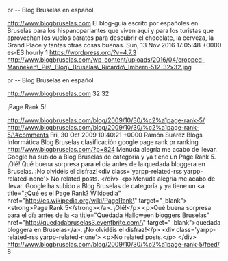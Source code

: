 pr -- Blog Bruselas en español

http://www.blogbruselas.com El blog-guía escrito por españoles en
Bruselas para los hispanoparlantes que viven aquí y para los turistas
que aprovechan los vuelos baratos para descubrir el chocolate, la
cerveza, la Grand Place y tantas otras cosas buenas. Sun, 13 Nov 2016
17:05:48 +0000 es-ES hourly 1 https://wordpress.org/?v=4.7.3
http://www.blogbruselas.com/wp-content/uploads/2016/04/cropped-Manneken\_Pis\_Blog\_Bruselas\_Ricardo\_Imbern-512-32x32.jpg

pr -- Blog Bruselas en español

http://www.blogbruselas.com 32 32

¡Page Rank 5!

http://www.blogbruselas.com/blog/2009/10/30/%c2%a1page-rank-5/
http://www.blogbruselas.com/blog/2009/10/30/%c2%a1page-rank-5/\#comments
Fri, 30 Oct 2009 10:40:21 +0000 Ramón Suárez Blogs Informática Blog
Bruselas clasificación google page rank pr ranking
http://www.blogbruselas.com/?p=824 Menuda alegría me acabo de llevar.
Google ha subido a Blog Bruselas de categoría y ya tiene un Page Rank 5.
¡Olé! Qué buena sorpresa para el día antes de la quedada bloggera en
Bruselas. ¡No olvidéis el disfraz!\<div class=\'yarpp-related-rss
yarpp-related-none\'\> No related posts. \</div\> \<p\>Menuda alegría me
acabo de llevar. Google ha subido a Blog Bruselas de categoría y ya
tiene un \<a title=\"¿Qué es el Page Rank? Wikipedia\"
href=\"http://es.wikipedia.org/wiki/PageRank\"
target=\"\_blank\"\>\<strong\>Page Rank 5\</strong\>\</a\>. ¡Olé!\</p\>
\<p\>Qué buena sorpresa para el día antes de la \<a title=\"Quedada
Halloween bloggers Bruselas\"
href=\"http://quedadabruselas3.eventbrite.com/\"
target=\"\_blank\"\>quedada bloggera en Bruselas\</a\>. ¡No olvidéis el
disfraz!\</p\> \<div class=\'yarpp-related-rss yarpp-related-none\'\>
\<p\>No related posts.\</p\> \</div\>
http://www.blogbruselas.com/blog/2009/10/30/%c2%a1page-rank-5/feed/ 8

